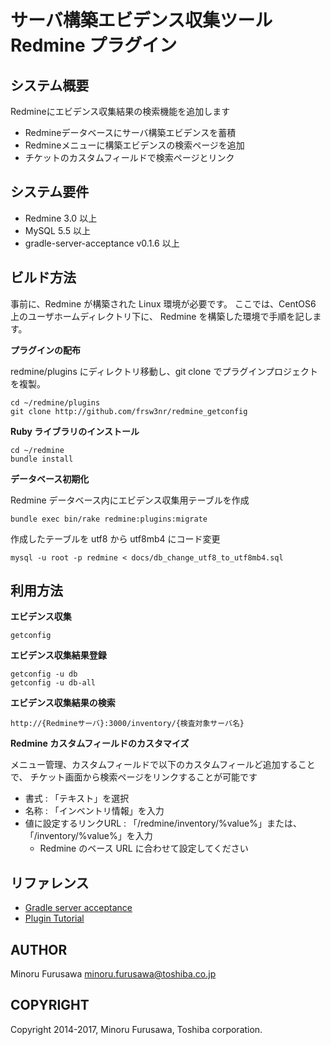 サーバ構築エビデンス収集ツール Redmine プラグイン
=================================================

システム概要
------------

Redmineにエビデンス収集結果の検索機能を追加します

* Redmineデータベースにサーバ構築エビデンスを蓄積
* Redmineメニューに構築エビデンスの検索ページを追加
* チケットのカスタムフィールドで検索ページとリンク

システム要件
------------

* Redmine 3.0 以上
* MySQL 5.5 以上
* gradle-server-acceptance v0.1.6 以上

ビルド方法
----------

事前に、Redmine が構築された Linux 環境が必要です。
ここでは、CentOS6 上のユーザホームディレクトリ下に、
Redmine を構築した環境で手順を記します。

**プラグインの配布**

redmine/plugins にディレクトリ移動し、git clone でプラグインプロジェクトを複製。

```
cd ~/redmine/plugins
git clone http://github.com/frsw3nr/redmine_getconfig
```

**Ruby ライブラリのインストール**

```
cd ~/redmine
bundle install
```

**データベース初期化**

Redmine データベース内にエビデンス収集用テーブルを作成

```
bundle exec bin/rake redmine:plugins:migrate
```

作成したテーブルを utf8 から utf8mb4 にコード変更

```
mysql -u root -p redmine < docs/db_change_utf8_to_utf8mb4.sql
```

利用方法
--------

**エビデンス収集**

```
getconfig
```

**エビデンス収集結果登録**

```
getconfig -u db
getconfig -u db-all
```

**エビデンス収集結果の検索**

```
http://{Redmineサーバ}:3000/inventory/{検査対象サーバ名}
```

**Redmine カスタムフィールドのカスタマイズ**

メニュー管理、カスタムフィールドで以下のカスタムフィールど追加することで、
チケット画面から検索ページをリンクすることが可能です

* 書式 : 「テキスト」を選択
* 名称 : 「インベントリ情報」を入力
* 値に設定するリンクURL : 「/redmine/inventory/%value%」または、「/inventory/%value%」を入力
    * Redmine のベース URL に合わせて設定してください

リファレンス
------------

* [Gradle server acceptance](https://github.com/frsw3nr/gradle-server-acceptance)
* [Plugin Tutorial](http://www.redmine.org/projects/redmine/wiki/Plugin_Tutorial)

AUTHOR
------

Minoru Furusawa <minoru.furusawa@toshiba.co.jp>

COPYRIGHT
-----------

Copyright 2014-2017, Minoru Furusawa, Toshiba corporation.
